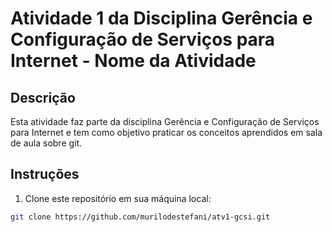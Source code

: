 # Atividade 1 da Disciplina Gerência e Configuração de Serviços para Internet - Nome da Atividade

## Descrição

Esta atividade faz parte da disciplina Gerência e Configuração de Serviços para Internet e tem como objetivo praticar os conceitos aprendidos em sala de aula sobre git.

## Instruções

1. Clone este repositório em sua máquina local:

```bash
git clone https://github.com/murilodestefani/atv1-gcsi.git
